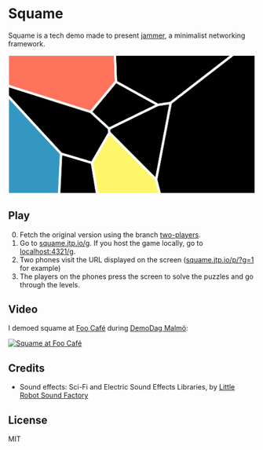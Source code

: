 Squame
===

Squame is a tech demo made to present [jammer](https://github.com/jtpio/jammer), a minimalist networking framework.

![Screenshot](https://raw.githubusercontent.com/jtpio/squame/master/public/assets/screenshot2.png)

## Play

0. Fetch the original version using the branch [two-players](https://github.com/jtpio/squame/tree/two-players).
1. Go to [squame.jtp.io/g](http://squame.jtp.io/g). If you host the game locally, go to [localhost:4321/g](http://localhost:4321/g).
2. Two phones visit the URL displayed on the screen ([squame.jtp.io/p/?g=1](http://squame.jtp.io/p/?g=1) for example)
3. The players on the phones press the screen to solve the puzzles and go through the levels.

## Video

I demoed squame at [Foo Café](//www.foocafe.org) during [DemoDag Malmö](//twitter.com/demodag_malmo):

[![Squame at Foo Café](//img.youtube.com/vi/epVPNmx8NJs/0.jpg)](//www.youtube.com/watch?v=epVPNmx8NJs)

## Credits

- Sound effects: Sci-Fi and Electric Sound Effects Libraries, by [Little Robot Sound Factory](http://www.littlerobotsoundfactory.com/)

## License

MIT
